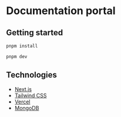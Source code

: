 # Documentation portal

## Getting started

```bash
pnpm install

pnpm dev
```

## Technologies

- [Next.js](https://nextjs.org/)
- [Tailwind CSS](https://tailwindcss.com/)
- [Vercel](https://vercel.com/)
- [MongoDB](https://www.mongodb.com/)
